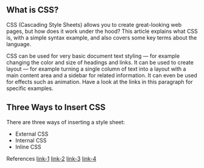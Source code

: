## What is CSS?
CSS (Cascading Style Sheets) allows you to create great-looking web pages, but how does it work under the hood? This article explains what CSS is, with a simple syntax example, and also covers some key terms about the language. 

CSS can be used for very basic document text styling — for example changing the color and size of headings and links. It can be used to create layout — for example turning a single column of text into a layout with a main content area and a sidebar for related information. It can even be used for effects such as animation. Have a look at the links in this paragraph for specific examples.

## Three Ways to Insert CSS
There are three ways of inserting a style sheet:

* External CSS
* Internal CSS
* Inline CSS



References 
[link-1](https://developer.mozilla.org/en-US/docs/Learn/CSS/First_steps/What_is_CSS)
[link-2](https://www.w3schools.com/css/css_howto.asp)
[link-3](https://www.w3schools.com/cssref/pr_text_color.asp)
[link-4](https://meyerweb.com/eric/tools/css/reset/)
